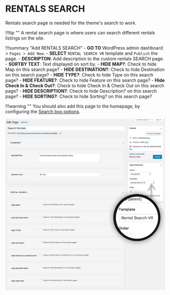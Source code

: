 # RENTALS SEARCH

Rentals search page is needed for the theme's search to work. 

!!!tip ""
    A rental search page is where users can search different rentals listings on the site.

!!!summary "Add RENTALS SEARCH"
    - **GO TO** WordPress admin dashboard > `Pages > Add New`.
    - **SELECT** `RENTAL SEARCH VR` template and `Publish` the page.
    - **DESCRIPTON**: Add description to the custom rentals SEARCH page.
    - **SORTBY TEXT**: Text displayed on sort by.
    - **HIDE MAP?**: Check to hide Map on this search page?
    - **HIDE DESTINATION?**: Check to hide Destination on this search page?
    - **HIDE TYPE?**: Check to hide Type on this search page?
    - **HIDE FEATURE?**: Check to hide Feature on this search page?
    - **Hide Check In & Check Out?**: Check to hide Check In & Check Out on this search page?
    - **HIDE DESCRIPTION?**: Check to hide Description? on this search page?
    - **HIDE SORTING?**: Check to hide Sorting? on this search page?

!!!warning ""
    You should also add this page to the homepage, by configuring the [Search box options](/homepage/#1-booking-form-settings). 

![img](img/vr-70.jpg)
